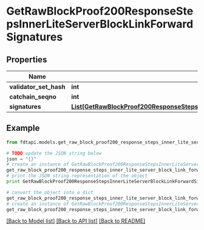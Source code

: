 # GetRawBlockProof200ResponseStepsInnerLiteServerBlockLinkForwardSignatures


## Properties
Name | Type | Description | Notes
------------ | ------------- | ------------- | -------------
**validator_set_hash** | **int** |  | 
**catchain_seqno** | **int** |  | 
**signatures** | [**List[GetRawBlockProof200ResponseStepsInnerLiteServerBlockLinkForwardSignaturesSignaturesInner]**](GetRawBlockProof200ResponseStepsInnerLiteServerBlockLinkForwardSignaturesSignaturesInner.md) |  | 

## Example

```python
from fdtapi.models.get_raw_block_proof200_response_steps_inner_lite_server_block_link_forward_signatures import GetRawBlockProof200ResponseStepsInnerLiteServerBlockLinkForwardSignatures

# TODO update the JSON string below
json = "{}"
# create an instance of GetRawBlockProof200ResponseStepsInnerLiteServerBlockLinkForwardSignatures from a JSON string
get_raw_block_proof200_response_steps_inner_lite_server_block_link_forward_signatures_instance = GetRawBlockProof200ResponseStepsInnerLiteServerBlockLinkForwardSignatures.from_json(json)
# print the JSON string representation of the object
print GetRawBlockProof200ResponseStepsInnerLiteServerBlockLinkForwardSignatures.to_json()

# convert the object into a dict
get_raw_block_proof200_response_steps_inner_lite_server_block_link_forward_signatures_dict = get_raw_block_proof200_response_steps_inner_lite_server_block_link_forward_signatures_instance.to_dict()
# create an instance of GetRawBlockProof200ResponseStepsInnerLiteServerBlockLinkForwardSignatures from a dict
get_raw_block_proof200_response_steps_inner_lite_server_block_link_forward_signatures_form_dict = get_raw_block_proof200_response_steps_inner_lite_server_block_link_forward_signatures.from_dict(get_raw_block_proof200_response_steps_inner_lite_server_block_link_forward_signatures_dict)
```
[[Back to Model list]](../README.md#documentation-for-models) [[Back to API list]](../README.md#documentation-for-api-endpoints) [[Back to README]](../README.md)


